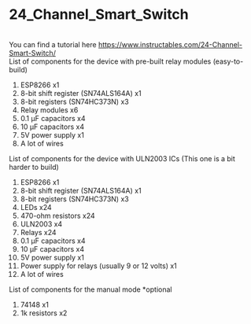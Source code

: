 # 24_Channel_Smart_Switch
</br> You can find a tutorial here https://www.instructables.com/24-Channel-Smart-Switch/</br>
List of components for the device with pre-built relay modules (easy-to-build)

1) ESP8266 x1
2) 8-bit shift register (SN74ALS164A) x1
3) 8-bit registers (SN74HC373N) x3
4) Relay modules x6
5) 0.1 µF capacitors x4
6) 10 µF capacitors x4
7) 5V power supply x1
8) A lot of wires

List of components for the device with ULN2003 ICs (This one is a bit harder to build)

1) ESP8266 x1
2) 8-bit shift register (SN74ALS164A) x1
3) 8-bit registers (SN74HC373N) x3
4) LEDs x24
5) 470-ohm resistors x24
6) ULN2003 x4
7) Relays x24
8) 0.1 µF capacitors x4
9) 10 µF capacitors x4
10) 5V power supply x1
11) Power supply for relays (usually 9 or 12 volts) x1
12) A lot of wires

List of components for the manual mode *optional
1) 74148 x1
2) 1k resistors x2
